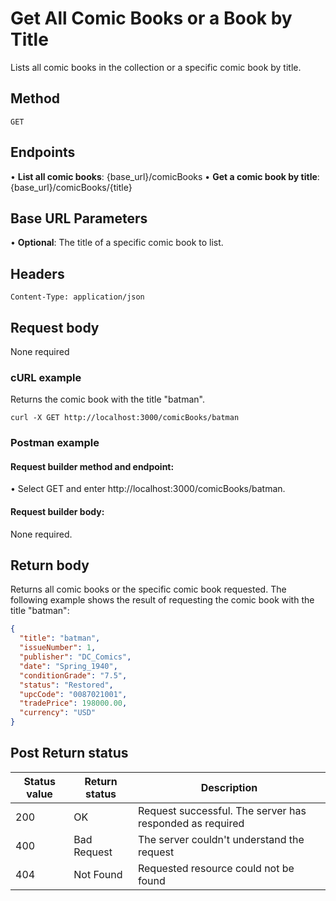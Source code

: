 # Get All Comic Books or a Book by Title

Lists all comic books in the collection or a specific comic book by title.

## Method

`GET`

## Endpoints
•	**List all comic books**: {base_url}/comicBooks
•	**Get a comic book by title**: {base_url}/comicBooks/{title} 

## Base URL Parameters
•	**Optional**: The title of a specific comic book to list.

## Headers

`Content-Type: application/json`

## Request body

None required

### cURL example
Returns the comic book with the title "batman".

```
curl -X GET http://localhost:3000/comicBooks/batman
```

### Postman example
#### Request builder method and endpoint:
•	Select GET and enter http://localhost:3000/comicBooks/batman.

#### Request builder body:
None required.

## Return body
Returns all comic books or the specific comic book requested. The following example shows the result of requesting the comic book with the title "batman":

```json
{
  "title": "batman",
  "issueNumber": 1,
  "publisher": "DC_Comics",
  "date": "Spring_1940",
  "conditionGrade": "7.5",
  "status": "Restored",
  "upcCode": "0087021001",
  "tradePrice": 198000.00,
  "currency": "USD"
}
```

## Post Return status

| Status value | Return status | Description |
| ------------ | ------------- | ------------------------------------------------------------ |
| 200          | OK       | Request successful. The server has responded as required |
| 400          | Bad Request   | The server couldn't understand the request |
| 404 | Not Found | Requested resource could not be found |

